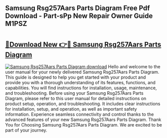 ## Samsung Rsg257Aars Parts Diagram Free Pdf Download - Part-sPp New Repair Owner Guide M1PSZ

# <h2><a href="http://dfsgvb6.blite.top/?on=Samsung+Rsg257Aars+Parts+Diagram">🔗Download New 👉🔴 Samsung Rsg257Aars Parts Diagram</a></h2>

[![Samsung Rsg257Aars Parts Diagram download](https://i.imgur.com/lujVjoI.png)](http://dfsgvb6.blite.top/?on=Samsung+Rsg257Aars+Parts+Diagram)
Hello and welcome to the user manual for your newly delivered Samsung Rsg257Aars Parts Diagram. This guide is designed to help you get started with your product and provide you with a thorough understanding of its features, functions, and capabilities. You will find instructions for installation, usage, maintenance, and troubleshooting. Before using your Samsung Rsg257Aars Parts Diagram, please refer to this user manual for detailed instructions on product setup, operation, and troubleshooting. It includes clear instructions for installation, setup, and operation, as well as important safety information. Experience seamless connectivity and control thanks to the advanced features of your new Samsung Rsg257Aars Parts Diagram. Thank You for Choosing Samsung Rsg257Aars Parts Diagram. We are excited to be part of your journey.
